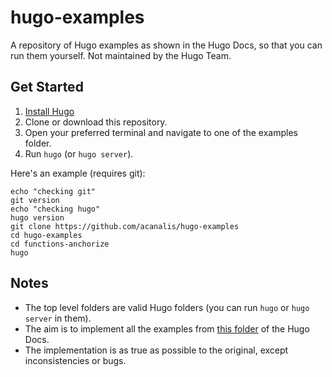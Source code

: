 # hugo-examples

A repository of Hugo examples as shown in the Hugo Docs, so that you can run them yourself. Not maintained by the Hugo Team.

## Get Started 

1. [Install Hugo](https://gohugo.io/getting-started/installing/)
2. Clone or download this repository.
3. Open your preferred terminal and navigate to one of the examples folder.
4. Run `hugo` (or `hugo server`).

Here's an example (requires git): 

```console
echo "checking git"
git version 
echo "checking hugo"
hugo version
git clone https://github.com/acanalis/hugo-examples
cd hugo-examples
cd functions-anchorize
hugo
```

## Notes

* The top level folders are valid Hugo folders (you can run `hugo` or `hugo server` in them).
* The aim is to implement all the examples from [this folder](https://github.com/gohugoio/hugoDocs/tree/master/content/en) of the Hugo Docs.
* The implementation is as true as possible to the original, except inconsistencies or bugs.
